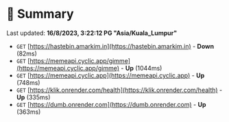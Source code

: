 # 📖 Summary
Last updated: **16/8/2023, 3:22:12 PG "Asia/Kuala_Lumpur"**

- `GET` [https://hastebin.amarkim.in](https://hastebin.amarkim.in) - **Down** (82ms)
- `GET` [https://memeapi.cyclic.app/gimme](https://memeapi.cyclic.app/gimme) - **Up** (1044ms)
- `GET` [https://memeapi.cyclic.app](https://memeapi.cyclic.app) - **Up** (748ms)
- `GET` [https://klik.onrender.com/health](https://klik.onrender.com/health) - **Up** (335ms)
- `GET` [https://dumb.onrender.com](https://dumb.onrender.com) - **Up** (363ms)
